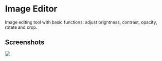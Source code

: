 Image Editor
====================
Image editing tool with basic functions: adjust brightness, contrast, opacity, rotate and crop.

## Screenshots
![](https://cloud.githubusercontent.com/assets/3812943/7447032/a3c9a96c-f1f4-11e4-9b6a-09708e5a1f5c.png)